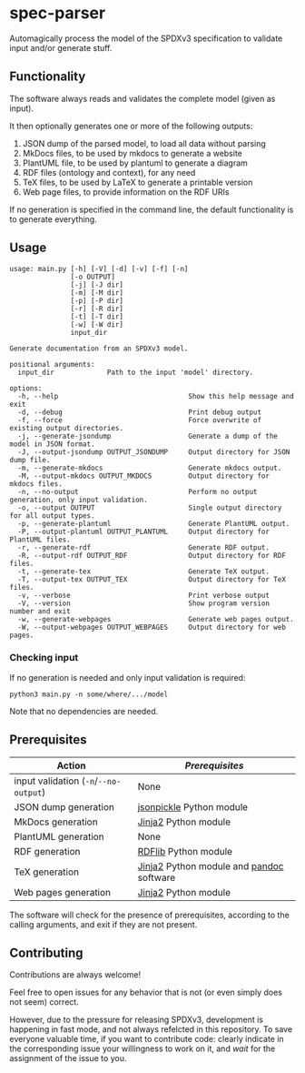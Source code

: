 # spec-parser

Automagically process the model of the SPDXv3 specification to validate input
and/or generate stuff.

## Functionality

The software always reads and validates the complete model (given as input).

It then optionally generates one or more of the following outputs:

1. JSON dump of the parsed model, to load all data without parsing
2. MkDocs files, to be used by mkdocs to generate a website
3. PlantUML file, to be used by plantuml to generate a diagram
4. RDF files (ontology and context), for any need
5. TeX files, to be used by LaTeX to generate a printable version
6. Web page files, to provide information on the RDF URIs

If no generation is specified in the command line,
the default functionality is to generate everything.

## Usage

```
usage: main.py [-h] [-V] [-d] [-v] [-f] [-n]
               [-o OUTPUT]
               [-j] [-J dir]
               [-m] [-M dir]
               [-p] [-P dir]
               [-r] [-R dir]
               [-t] [-T dir]
               [-w] [-W dir]
               input_dir

Generate documentation from an SPDXv3 model.

positional arguments:
  input_dir             Path to the input 'model' directory.

options:
  -h, --help                                Show this help message and exit
  -d, --debug                               Print debug output
  -f, --force                               Force overwrite of existing output directories.
  -j, --generate-jsondump                   Generate a dump of the model in JSON format.
  -J, --output-jsondump OUTPUT_JSONDUMP     Output directory for JSON dump file.
  -m, --generate-mkdocs                     Generate mkdocs output.
  -M, --output-mkdocs OUTPUT_MKDOCS         Output directory for mkdocs files.
  -n, --no-output                           Perform no output generation, only input validation.
  -o, --output OUTPUT                       Single output directory for all output types.
  -p, --generate-plantuml                   Generate PlantUML output.
  -P, --output-plantuml OUTPUT_PLANTUML     Output directory for PlantUML files.
  -r, --generate-rdf                        Generate RDF output.
  -R, --output-rdf OUTPUT_RDF               Output directory for RDF files.
  -t, --generate-tex                        Generate TeX output.
  -T, --output-tex OUTPUT_TEX               Output directory for TeX files.
  -v, --verbose                             Print verbose output
  -V, --version                             Show program version number and exit
  -w, --generate-webpages                   Generate web pages output.
  -W, --output-webpages OUTPUT_WEBPAGES     Output directory for web pages.

```

### Checking input

If no generation is needed and only input validation is required:

```shell
python3 main.py -n some/where/.../model
```

Note that no dependencies are needed.

## Prerequisites

| **Action** | *Prerequisites* |
|---|---|
| input validation (`-n`/`--no-output`) | None |
| JSON dump generation | [jsonpickle](https://pypi.org/project/jsonpickle/) Python module |
| MkDocs generation | [Jinja2](https://pypi.org/project/Jinja2/) Python module |
| PlantUML generation | None |
| RDF generation | [RDFlib](https://pypi.org/project/rdflib/) Python module |
| TeX generation | [Jinja2](https://pypi.org/project/Jinja2/) Python module and [pandoc](https://pandoc.org/) software |
| Web pages generation | [Jinja2](https://pypi.org/project/Jinja2/) Python module |

The software will check for the presence of prerequisites,
according to the calling arguments,
and exit if they are not present.

## Contributing

Contributions are always welcome!

Feel free to open issues for any behavior that is not
(or even simply does not seem) correct.

However, due to the pressure for releasing SPDXv3,
development is happening in fast mode,
and not always refelcted in this repository.
To save everyone valuable time, if you want to contribute code:
clearly indicate in the corresponding issue
your willingness to work on it,
and _wait_ for the assignment of the issue to you.
